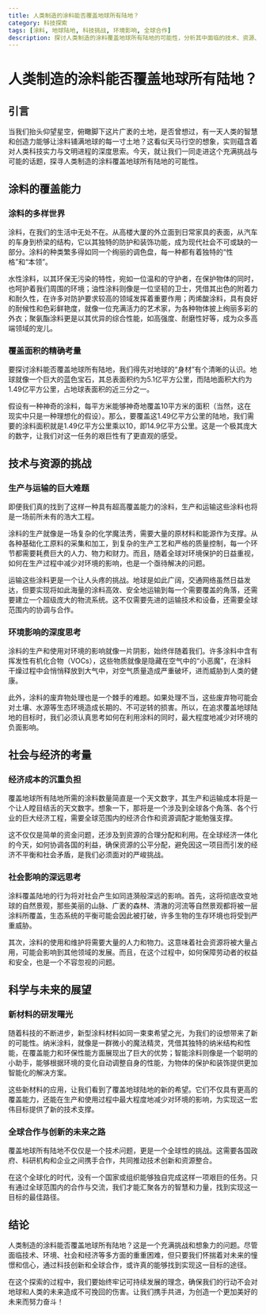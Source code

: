 ```yaml
---
title: 人类制造的涂料能否覆盖地球所有陆地？
category: 科技探索
tags: [涂料, 地球陆地, 科技挑战, 环境影响, 全球合作]
description: 探讨人类制造的涂料覆盖地球所有陆地的可能性，分析其中面临的技术、资源、环境、社会和经济等多方面挑战，以及科技创新和全球合作在其中的重要作用。
---
```


# 人类制造的涂料能否覆盖地球所有陆地？

## 引言

当我们抬头仰望星空，俯瞰脚下这片广袤的土地，是否曾想过，有一天人类的智慧和创造力能够让涂料铺满地球的每一寸土地？这看似天马行空的想象，实则蕴含着对人类科技实力与文明进程的深度思索。今天，就让我们一同走进这个充满挑战与可能的话题，探寻人类制造的涂料覆盖地球所有陆地的可能性。

## 涂料的覆盖能力

### 涂料的多样世界

涂料，在我们的生活中无处不在。从高楼大厦的外立面到日常家具的表面，从汽车的车身到桥梁的结构，它以其独特的防护和装饰功能，成为现代社会不可或缺的一部分。涂料的种类繁多得如同一个绚丽的调色盘，每一种都有着独特的“性格”和“本领”。

水性涂料，以其环保无污染的特性，宛如一位温和的守护者，在保护物体的同时，也呵护着我们周围的环境；油性涂料则像是一位坚韧的卫士，凭借其出色的附着力和耐久性，在许多对防护要求较高的领域发挥着重要作用；丙烯酸涂料，具有良好的耐候性和色彩鲜艳度，就像一位充满活力的艺术家，为各种物体披上绚丽多彩的外衣；聚氨酯涂料更是以其优异的综合性能，如高强度、耐磨性好等，成为众多高端领域的宠儿。

### 覆盖面积的精确考量

要探讨涂料能否覆盖地球所有陆地，我们得先对地球的“身材”有个清晰的认识。地球就像一个巨大的蓝色宝石，其总表面积约为5.1亿平方公里，而陆地面积大约为1.49亿平方公里，占地球表面积的近三分之一。

假设有一种神奇的涂料，每平方米能够神奇地覆盖10平方米的面积（当然，这在现实中只是一种理想化的假设）。那么，要覆盖这1.49亿平方公里的陆地，我们需要的涂料面积就是1.49亿平方公里乘以10，即14.9亿平方公里。这是一个极其庞大的数字，让我们对这一任务的艰巨性有了更直观的感受。

## 技术与资源的挑战

### 生产与运输的巨大难题

即便我们真的找到了这样一种具有超高覆盖能力的涂料，生产和运输这些涂料也将是一场前所未有的浩大工程。

涂料的生产就像是一场复杂的化学魔法秀，需要大量的原材料和能源作为支撑。从各种基础化工原料的采集和加工，到复杂的生产工艺和严格的质量控制，每一个环节都需要耗费巨大的人力、物力和财力。而且，随着全球对环境保护的日益重视，如何在生产过程中减少对环境的影响，也是一个亟待解决的问题。

运输这些涂料更是一个让人头疼的挑战。地球是如此广阔，交通网络虽然日益发达，但要实现将如此海量的涂料高效、安全地运输到每一个需要覆盖的角落，还需要建立一个超级庞大的物流系统。这不仅需要先进的运输技术和设备，还需要全球范围内的协调与合作。

### 环境影响的深度思考

涂料的生产和使用对环境的影响就像一片阴影，始终伴随着我们。许多涂料中含有挥发性有机化合物（VOCs），这些物质就像是隐藏在空气中的“小恶魔”，在涂料干燥过程中会悄悄释放到大气中，对空气质量造成严重破坏，进而威胁到人类的健康。

此外，涂料的废弃物处理也是一个棘手的难题。如果处理不当，这些废弃物可能会对土壤、水源等生态环境造成长期的、不可逆转的损害。所以，在追求覆盖地球陆地的目标时，我们必须认真思考如何在利用涂料的同时，最大程度地减少对环境的负面影响。

## 社会与经济的考量

### 经济成本的沉重负担

覆盖地球所有陆地所需的涂料数量简直是一个天文数字，其生产和运输成本将是一个让人瞠目结舌的天文数字。想象一下，那将是一个涉及到全球各个角落、各个行业的巨大经济工程，需要全球范围内的经济合作和资源调配才能勉强支撑。

这不仅仅是简单的资金问题，还涉及到资源的合理分配和利用。在全球经济一体化的今天，如何协调各国的利益，确保资源的公平分配，避免因这一项目而引发的经济不平衡和社会矛盾，是我们必须面对的严峻挑战。

### 社会影响的深远思考

涂料覆盖陆地的行为将对社会产生如同涟漪般深远的影响。首先，这将彻底改变地球的自然景观，那些美丽的山脉、广袤的森林、清澈的河流等自然景观都将被一层涂料所覆盖，生态系统的平衡可能会因此被打破，许多生物的生存环境也将受到严重威胁。

其次，涂料的使用和维护将需要大量的人力和物力。这意味着社会资源将被大量占用，可能会影响到其他领域的发展。而且，在这个过程中，如何保障劳动者的权益和安全，也是一个不容忽视的问题。

## 科学与未来的展望

### 新材料的研发曙光

随着科技的不断进步，新型涂料材料如同一束束希望之光，为我们的设想带来了新的可能性。纳米涂料，就像是一群微小的魔法精灵，凭借其独特的纳米结构和性能，在覆盖能力和环保性能方面展现出了巨大的优势；智能涂料则像是一个聪明的小助手，能够根据环境的变化自动调整自身的性能，为物体的保护和装饰提供更加智能化的解决方案。

这些新材料的应用，让我们看到了覆盖地球陆地的新的希望。它们不仅具有更高的覆盖能力，还能在生产和使用过程中最大程度地减少对环境的影响，为实现这一宏伟目标提供了新的技术支撑。

### 全球合作与创新的未来之路

覆盖地球所有陆地不仅仅是一个技术问题，更是一个全球性的挑战。这需要各国政府、科研机构和企业之间携手合作，共同推动技术创新和资源整合。

在这个全球化的时代，没有一个国家或组织能够独自完成这样一项艰巨的任务。只有通过全球范围内的合作与交流，我们才能汇聚各方的智慧和力量，找到实现这一目标的最佳路径。

## 结论

人类制造的涂料能否覆盖地球所有陆地？这是一个充满挑战和想象力的问题。尽管面临技术、环境、社会和经济等多方面的重重困难，但只要我们怀揣着对未来的憧憬和信心，通过科技创新和全球合作，或许真的能够找到实现这一目标的途径。

在这个探索的过程中，我们要始终牢记可持续发展的理念，确保我们的行动不会对地球和人类的未来造成不可挽回的伤害。让我们携手共进，为创造一个更加美好的未来而努力奋斗！